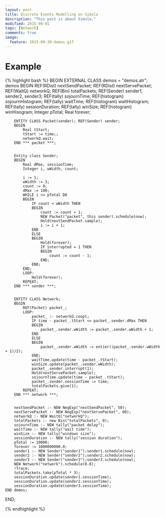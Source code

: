 ```yaml
---
layout: post
title: Discrete Events Modelling on Simula
description: "This post is about Simula."
modified: 2015-09-01
tags: [Network]
comments: true
image:
  feature: 2015-09-30-demos.gif
---
```


# Example

{% highlight bash %}
BEGIN
    EXTERNAL CLASS demos = "demos.atr";
    demos BEGIN
        REF(RDist) nextSendPacket;
        REF(RDist) nextServePacket;
        REF(WaitQ) networkQ;
        REF(Bin) totalPackets;
        REF(Sender) sender1, sender2, sender3;
        REF(tally) sojournTime;
        REF(histogram) sojournHistogram;
        REF(tally) waitTime;
        REF(histogram) waitHistogram;
        REF(tally) sessionDuration;
        REF(tally) winSize;
        REF(histogram) winHisogram;
        Integer pTotal;
        Real forever;


        ENTITY CLASS Packet(sender); REF(Sender) sender;
        BEGIN
            Real tStart;
            tStart := time;;
            networkQ.wait;
        END *** packet ***;


        Entity class Sender;
        BEGIN
            Real dMax, sessionTime;
            Integer i, wWidth, count;
            
            i := 1;
            wWidth := 3;
            count := 0;
            dMax := 100;
            WHILE i <= pTotal DO
            BEGIN
                IF count < wWidth THEN
                BEGIN
                    count := count + 1;
                    NEW Packet("packet", this sender).schedule(now);
                    Hold(nextSendPacket.sample);
                    i := i + 1;
                END
                ELSE
                BEGIN
                    Hold(forever);
                    IF interrupted = 1 THEN
                    BEGIN
                        count := count - 1;
                    END;
                END;
            END;
            LOOP:
                Hold(forever);
            REPEAT;
        END *** sender ***;
        
        
        ENTITY CLASS Network;
        BEGIN
            REF(Packet) packet_;
            LOOP:
                packet_ :- networkQ.coopt;
                IF time - packet_.tStart <= packet_.sender.dMax THEN
                BEGIN
                    packet_.sender.wWidth := packet_.sender.wWidth + 1;
                END
                ELSE
                BEGIN
                    packet_.sender.wWidth := entier((packet_.sender.wWidth + 1)/2);
                END;
                waitTime.update(time - packet_.tStart);
                winSize.update(packet_.sender.wWidth);
                packet_.sender.interrupt(1);
                Hold(nextServePacket.sample);
                sojournTime.update(time - packet_.tStart);
                packet_.sender.sessionTime := time;
                totalPackets.give(1);
            REPEAT;
        END *** network ***;
        
        
        nextSendPacket :- NEW NegExp("nextSendPacket", 50);
        nextServePacket :- NEW NegExp("nextServePacket", 60);
        networkQ :- NEW WaitQ("networkQ");
        totalPackets :- new Bin("totalPackets", 0);
        sojournTime :- NEW tally("packet delay");
        waitTime :- NEW tally("wait time");
        winSize :- NEW tally("windows size");
        sessionDuration :- NEW tally("session duration");
        pTotal := 10000;
        forever := 1000000000.0;
        sender1 :- NEW Sender("sender1");sender1.schedule(now);
        sender2 :- NEW Sender("sender2");sender2.schedule(now);
        sender3 :- NEW Sender("sender3");sender3.schedule(now);
        NEW Network("network").schedule(0.0);
        !Trace;
        totalPackets.take(pTotal * 3);
        sessionDuration.update(sender1.sessionTime);
        sessionDuration.update(sender2.sessionTime);
        sessionDuration.update(sender3.sessionTime);
    END demos;
END;

{% endhighlight %}

